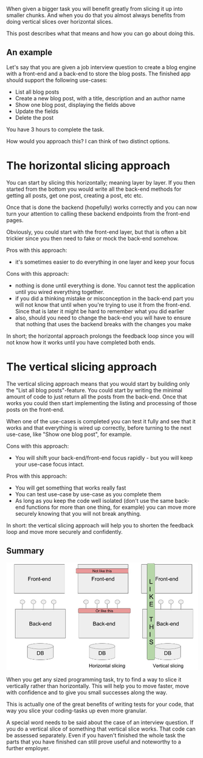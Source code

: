 When given a bigger task you will benefit greatly from slicing it up into smaller chunks. And when you do that you almost always benefits from doing vertical slices over horizontal slices. 

This post describes what that means and how you can go about doing this. 

## An example
Let's say that you are given a job interview question to create a blog engine with a front-end and a back-end to store the blog posts. The finished app should support the following use-cases: 

* List all blog posts
* Create a new blog post, with a title, description and an author name
* Show one blog post, displaying the fields above
* Update the fields
* Delete the post

You have 3 hours to complete the task. 

How would you approach this? I can think of two distinct options. 

# The horizontal slicing approach
You can start by slicing this horizontally; meaning layer by layer. If you then started from the bottom you would write all the back-end methods for getting all posts, get one post, creating a post, etc etc.

Once that is done the backend (hopefully) works correctly and you can now turn your attention to calling these backend endpoints from the front-end pages. 

Obviously, you could start with the front-end layer, but that is often a bit trickier since you then need to fake or mock the back-end somehow. 

Pros with this approach:
* it's sometimes easier to do everything in one layer and keep your focus

Cons with this approach:
* nothing is done until everything is done. You cannot test the application until you wired everything together. 
* if you did a thinking mistake or misconception in the back-end part you will not know that until when you're trying to use it from the front-end. Since that is later it might be hard to remember what you did earlier
* also, should you need to change the back-end you will have to ensure that nothing that uses the backend breaks with the changes you make

In short; the horizontal approach prolongs the feedback loop since you will not know how it works until you have completed both ends. 

# The vertical slicing approach
The vertical slicing approach means that you would start by building only the "List all blog posts"-feature. You could start by writing the minimal amount of code to just return all the posts from the back-end. Once that works you could then start implementing the listing and processing of those posts on the front-end.

When one of the use-cases is completed you can test it fully and see that it works and that everything is wired up correctly, before turning to the next use-case, like "Show one blog post", for example. 

Cons with this approach:
* You will shift your back-end/front-end focus rapidly - but you will keep your use-case focus intact. 

Pros with this approach: 
* You will get something that works really fast
* You can test use-case by use-case as you complete them
* As long as you keep the code well isolated (don't use the same back-end functions for more than one thing, for example) you can move more securely knowing that you will not break anything. 

In short: the vertical slicing approach will help you to shorten the feedback loop and move more securely and confidently. 

## Summary

![The difference between horizontal and vertical slicing](sliceTheTaskVertically.jpg)

When you get any sized programming task, try to find a way to slice it vertically rather than horizontally. This will help you to move faster, move with confidence and to give you small successes along the way. 

This is actually one of the great benefits of writing tests for your code, that way you slice your coding-tasks up even more granular. 

A special word needs to be said about the case of an interview question. If you do a vertical slice of something that vertical slice works. That code can be assessed separately. Even if you haven't finished the whole task the parts that you have finished can still prove useful and noteworthy to a further employer. 